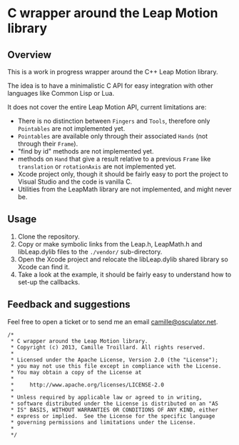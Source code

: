 # C wrapper around the Leap Motion library


## Overview

This is a work in progress wrapper around the C++ Leap Motion library.

The idea is to have a minimalistic C API for easy integration with other languages like Common Lisp or Lua.

It does not cover the entire Leap Motion API, current limitations are:

- There is no distinction between `Fingers` and `Tools`, therefore only `Pointables` are not implemented yet.
- `Pointables` are available only through their associated `Hands` (not through their `Frame`).
- "find by id" methods are not implemented yet.
- methods on `Hand` that give a result relative to a previous `Frame` like `translation` or `rotationAxis` are not implemented yet.
- Xcode project only, though it should be fairly easy to port the project to Visual Studio and the code is vanilla C.
- Utilities from the LeapMath library are not implemented, and might never be.


## Usage

1. Clone the repository.
2. Copy or make symbolic links from the Leap.h, LeapMath.h and libLeap.dylib files to the `./vendor/` sub-directory.
3. Open the Xcode project and relocate the libLeap.dylib shared library so Xcode can find it.
4. Take a look at the example, it should be fairly easy to understand how to set-up the callbacks.


## Feedback and suggestions

Feel free to open a ticket or to send me an email <camille@osculator.net>.



    /*
     * C wrapper around the Leap Motion library.
     * Copyright (c) 2013, Camille Troillard. All rights reserved.
     *
     * Licensed under the Apache License, Version 2.0 (the "License");
     * you may not use this file except in compliance with the License.
     * You may obtain a copy of the License at
     *
     *     http://www.apache.org/licenses/LICENSE-2.0
     *
     * Unless required by applicable law or agreed to in writing,
     * software distributed under the License is distributed on an "AS
     * IS" BASIS, WITHOUT WARRANTIES OR CONDITIONS OF ANY KIND, either
     * express or implied.  See the License for the specific language
     * governing permissions and limitations under the License.
     *
     */
